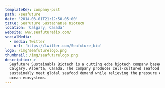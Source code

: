 ```yaml
---
templateKey: company-post
path: /seafuture
date: '2018-03-01T21:17:50-05:00'
title: Seafuture Sustainable biotech
location: 'Calgary, Canada'
website: www.seafuturebio.com/
socialMedia:
  - media: Twitter
    url: 'https://twitter.com/Seafuture_bio'
logo: /img/seafuturelogo.png
thumbnail: /img/seafuturelogo.png
description: >-
  Seafuture Sustainable Biotech is a cutting edge biotech company based in
  Calgary, Alberta, Canada. The company produces cell-cultured seafood to
  sustainably meet global seafood demand while relieving the pressure on our
  ocean ecosystems.
---
```


